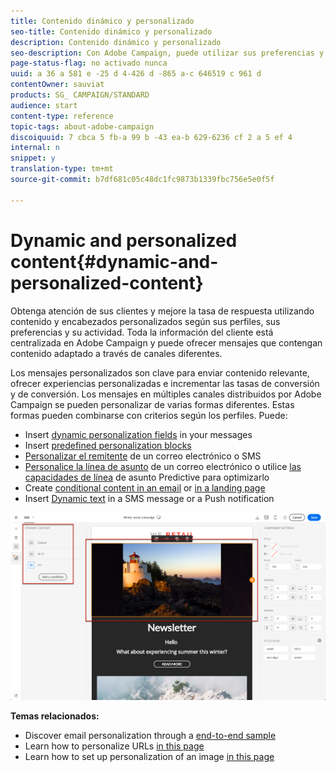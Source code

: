 ```yaml
---
title: Contenido dinámico y personalizado
seo-title: Contenido dinámico y personalizado
description: Contenido dinámico y personalizado
seo-description: Con Adobe Campaign, puede utilizar sus preferencias y datos de cliente para crear campañas personalizadas mediante correo electrónico, SMS, notificaciones push, mensajes de inapp o correo directo.
page-status-flag: no activado nunca
uuid: a 36 a 581 e -25 d 4-426 d -865 a-c 646519 c 961 d
contentOwner: sauviat
products: SG_ CAMPAIGN/STANDARD
audience: start
content-type: reference
topic-tags: about-adobe-campaign
discoiquuid: 7 cbca 5 fb-a 99 b -43 ea-b 629-6236 cf 2 a 5 ef 4
internal: n
snippet: y
translation-type: tm+mt
source-git-commit: b7df681c05c48dc1fc9873b1339fbc756e5e0f5f

---
```



# Dynamic and personalized content{#dynamic-and-personalized-content}

Obtenga atención de sus clientes y mejore la tasa de respuesta utilizando contenido y encabezados personalizados según sus perfiles, sus preferencias y su actividad. Toda la información del cliente está centralizada en Adobe Campaign y puede ofrecer mensajes que contengan contenido adaptado a través de canales diferentes.

Los mensajes personalizados son clave para enviar contenido relevante, ofrecer experiencias personalizadas e incrementar las tasas de conversión y de conversión. Los mensajes en múltiples canales distribuidos por Adobe Campaign se pueden personalizar de varias formas diferentes. Estas formas pueden combinarse con criterios según los perfiles. Puede:

* Insert [dynamic personalization fields](../../designing/using/inserting-a-personalization-field.md) in your messages
* Insert [predefined personalization blocks](../../designing/using/adding-a-content-block.md)
* [Personalizar el remitente](../../designing/using/personalizing-the-sender.md) de un correo electrónico o SMS
* [Personalice la línea de asunto](../../designing/using/personalizing-the-subject-line-of-an-email.md) de un correo electrónico o utilice [las capacidades de línea](../../designing/using/personalizing-the-subject-line-of-an-email.md#predictive-subject-line) de asunto Predictive para optimizarlo
* Create [conditional content in an email](../../designing/using/defining-dynamic-content-in-an-email.md) or [in a landing page](../../designing/using/defining-dynamic-content-in-a-landing-page.md)
* Insert [Dynamic text](../../designing/using/defining-dynamic-text.md) in a SMS message or a Push notification

![](assets/delivery_content_43.png)

**Temas relacionados:**

* Discover email personalization through a [end-to-end sample](../../designing/using/example--email-personalization.md)
* Learn how to personalize URLs [in this page](../../designing/using/personalizing-urls.md)
* Learn how to set up personalization of an image [in this page](../../designing/using/personalizing-an-image-source.md)

